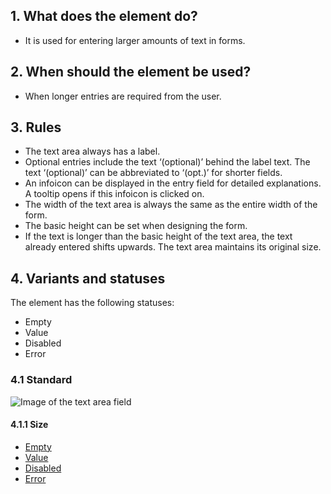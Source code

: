 ## 1. What does the element do?
*   It is used for entering larger amounts of text in forms.

## 2. When should the element be used?
*   When longer entries are required from the user.

## 3. Rules
*   The text area always has a label.
*   Optional entries include the text ‘(optional)’ behind the label text. The text ‘(optional)’ can be abbreviated to ‘(opt.)’ for shorter fields.
*   An infoicon can be displayed in the entry field for detailed explanations. A tooltip opens if this infoicon is clicked on.
*   The width of the text area is always the same as the entire width of the form.
*   The basic height can be set when designing the form.
*   If the text is longer than the basic height of the text area, the text already entered shifts upwards. The text area maintains its original size.

## 4. Variants and statuses
The element has the following statuses: 
*   Empty
*   Value
*   Disabled
*   Error

### 4.1 Standard
![Image of the text area field](https://raw.githubusercontent.com/sbb-design-systems/sbb-design-system/master/mobile/elements/textarea/images/ME15_Default.png 'class: image')


#### 4.1.1 Size
*   [Empty](https://sbb.invisionapp.com/d/main#/console/14051805/313166990/inspect)
*   [Value](https://sbb.invisionapp.com/d/main#/console/14051805/313166992/inspect)
*   [Disabled](https://sbb.invisionapp.com/d/main#/console/14051805/313166989/inspect)
*   [Error](https://sbb.invisionapp.com/d/main#/console/14051805/313166991/inspect)